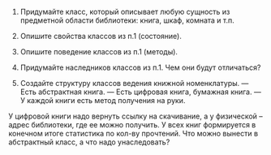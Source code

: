 1. Придумайте класс, который описывает любую сущность из предметной области библиотеки: книга, шкаф, комната и т.п.

2. Опишите свойства классов из п.1 (состояние).

3. Опишите поведение классов из п.1 (методы).

4. Придумайте наследников классов из п.1. Чем они будут отличаться?

5. Создайте структуру классов ведения книжной номенклатуры.
   — Есть абстрактная книга.
   — Есть цифровая книга, бумажная книга.
   — У каждой книги есть метод получения на руки.

У цифровой книги надо вернуть ссылку на скачивание, а у физической – адрес библиотеки, где ее можно получить. У всех книг формируется в конечном итоге статистика по кол-ву прочтений.
Что можно вынести в абстрактный класс, а что надо унаследовать?